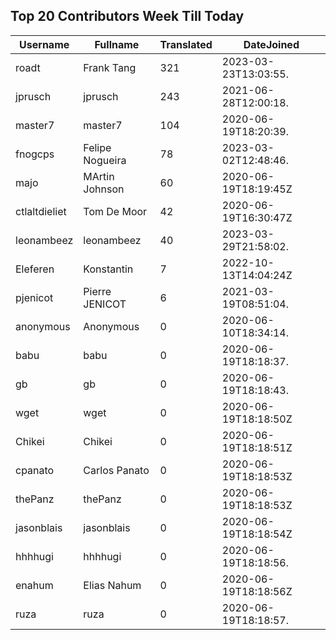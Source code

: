 ## Top 20 Contributors Week Till Today ##
|Username|Fullname|Translated|DateJoined|
|--------|--------|----------|----------|
|roadt|Frank Tang|321|2023-03-23T13:03:55.|
|jprusch|jprusch|243|2021-06-28T12:00:18.|
|master7|master7|104|2020-06-19T18:20:39.|
|fnogcps|Felipe Nogueira|78|2023-03-02T12:48:46.|
|majo|MArtin Johnson|60|2020-06-19T18:19:45Z|
|ctlaltdieliet|Tom De Moor|42|2020-06-19T16:30:47Z|
|leonambeez|leonambeez|40|2023-03-29T21:58:02.|
|Eleferen|Konstantin|7|2022-10-13T14:04:24Z|
|pjenicot|Pierre JENICOT|6|2021-03-19T08:51:04.|
|anonymous|Anonymous|0|2020-06-10T18:34:14.|
|babu|babu|0|2020-06-19T18:18:37.|
|gb|gb|0|2020-06-19T18:18:43.|
|wget|wget|0|2020-06-19T18:18:50Z|
|Chikei|Chikei|0|2020-06-19T18:18:51Z|
|cpanato|Carlos Panato|0|2020-06-19T18:18:53Z|
|thePanz|thePanz|0|2020-06-19T18:18:53Z|
|jasonblais|jasonblais|0|2020-06-19T18:18:54Z|
|hhhhugi|hhhhugi|0|2020-06-19T18:18:56.|
|enahum|Elias  Nahum|0|2020-06-19T18:18:56Z|
|ruza|ruza|0|2020-06-19T18:18:57.|
